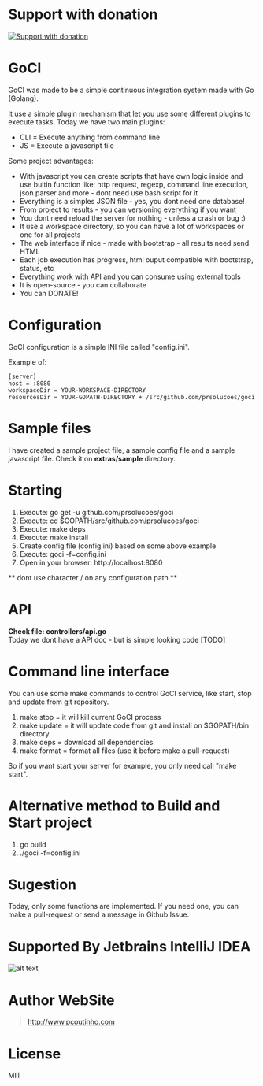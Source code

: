 # Support with donation
[![Support with donation](http://donation.pcoutinho.com/images/donate-button.png)](http://donation.pcoutinho.com/)

# GoCI

GoCI was made to be a simple continuous integration system made with Go (Golang).

It use a simple plugin mechanism that let you use some different plugins to execute tasks. Today we have two main plugins:  
- CLI = Execute anything from command line  
- JS = Execute a javascript file
  
Some project advantages:
- With javascript you can create scripts that have own logic inside and use bultin function like: http request, regexp, command line execution, json parser and more - dont need use bash script for it
- Everything is a simples JSON file - yes, you dont need one database!
- From project to results - you can versioning everything if you want
- You dont need reload the server for nothing - unless a crash or bug :)
- It use a workspace directory, so you can have a lot of workspaces or one for all projects
- The web interface if nice - made with bootstrap - all results need send HTML
- Each job execution has progress, html ouput compatible with bootstrap, status, etc
- Everything work with API and you can consume using external tools
- It is open-source - you can collaborate
- You can DONATE!

# Configuration

GoCI configuration is a simple INI file called "config.ini".

Example of:

```
[server]
host = :8080
workspaceDir = YOUR-WORKSPACE-DIRECTORY
resourcesDir = YOUR-GOPATH-DIRECTORY + /src/github.com/prsolucoes/goci
```

# Sample files

I have created a sample project file, a sample config file and a sample javascript file. Check it on **extras/sample** directory.

# Starting

1. Execute: go get -u github.com/prsolucoes/goci  
2. Execute: cd $GOPATH/src/github.com/prsolucoes/goci  
3. Execute: make deps  
4. Execute: make install  
5. Create config file (config.ini) based on some above example  
6. Execute: goci -f=config.ini
7. Open in your browser: http://localhost:8080  

** dont use character / on any configuration path **

# API

**Check file: controllers/api.go**  
Today we dont have a API doc - but is simple looking code [TODO]  

# Command line interface

You can use some make commands to control GoCI service, like start, stop and update from git repository.

1. make stop   = it will kill current GoCI process
2. make update = it will update code from git and install on $GOPATH/bin directory
3. make deps   = download all dependencies
4. make format = format all files (use it before make a pull-request)

So if you want start your server for example, you only need call "make start".

# Alternative method to Build and Start project

1. go build
2. ./goci -f=config.ini

# Sugestion

Today, only some functions are implemented. If you need one, you can make a pull-request or send a message in Github Issue.

# Supported By Jetbrains IntelliJ IDEA

![alt text](https://github.com/prsolucoes/goci/extras/jetbrainslogo.png "Supported By Jetbrains IntelliJ IDEA")

# Author WebSite

> http://www.pcoutinho.com

# License

MIT
